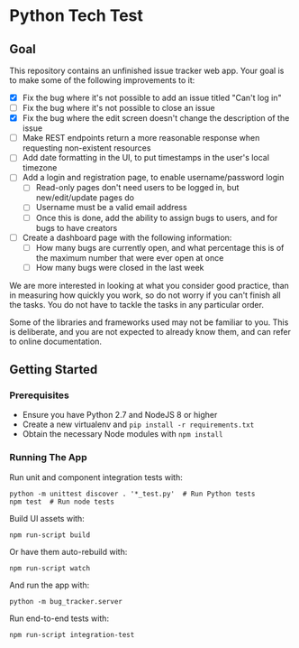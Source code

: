 Python Tech Test
================

Goal
----

This repository contains an unfinished issue tracker web app. Your goal is to
make some of the following improvements to it:

- [x] Fix the bug where it's not possible to add an issue titled "Can't log in"
- [ ] Fix the bug where it's not possible to close an issue
- [x] Fix the bug where the edit screen doesn't change the description of the issue
- [ ] Make REST endpoints return a more reasonable response when requesting non-existent resources
- [ ] Add date formatting in the UI, to put timestamps in the user's local timezone
- [ ] Add a login and registration page, to enable username/password login
  - [ ] Read-only pages don't need users to be logged in, but new/edit/update pages do
  - [ ] Username must be a valid email address
  - [ ] Once this is done, add the ability to assign bugs to users, and for bugs to have creators
- [ ] Create a dashboard page with the following information:
  - [ ] How many bugs are currently open, and what percentage this is of the maximum number that were ever open at once
  - [ ] How many bugs were closed in the last week

We are more interested in looking at what you consider good practice, than in
measuring how quickly you work, so do not worry if you can't finish all the tasks.
You do not have to tackle the tasks in any particular order.

Some of the libraries and frameworks used may not be familiar to you. This is
deliberate, and you are not expected to already know them, and can refer to
online documentation.

Getting Started
---------------

### Prerequisites

- Ensure you have Python 2.7 and NodeJS 8 or higher
- Create a new virtualenv and `pip install -r requirements.txt`
- Obtain the necessary Node modules with `npm install`

### Running The App

Run unit and component integration tests with:
```
python -m unittest discover . '*_test.py'  # Run Python tests
npm test  # Run node tests
```

Build UI assets with:
```
npm run-script build
```

Or have them auto-rebuild with:
```
npm run-script watch
```

And run the app with:
```
python -m bug_tracker.server
```

Run end-to-end tests with:
```
npm run-script integration-test
```
